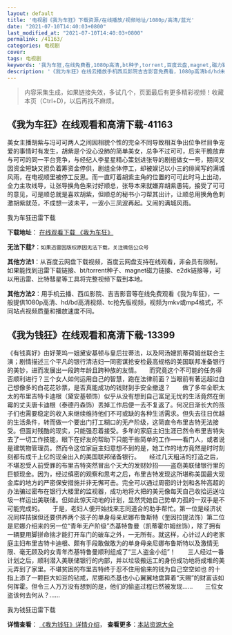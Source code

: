 ```yaml
---
layout: default
title: '电视剧《我为车狂》下载资源/在线播放/视频地址/1080p/高清/蓝光'
date: "2021-07-10T14:40:03+0800"
last_modified_at: "2021-07-10T14:40:03+0800"
permalink: /41163/
categories: 电视剧
cover:
tags: 电视剧
keywords: '我为车狂,在线免费看,1080p高清,bt种子,torrent,百度云盘,magnet,磁力链,迅雷下载资源'
description: '《我为车狂》在线云播放手机西瓜影院吉吉影音免费看，1080p高清bd/hd未删减完整版和tc抢先枪版，mkv/mp4格式，附带bt/torrent种子、magnet/磁力链、百度云盘、网盘资源迅雷下载链接'
---
```


>内容采集生成，如果链接失效，多试几个，页面最后有更多精彩视频！收藏本页（Ctrl+D)，以后再找不麻烦。


## 《我为车狂》在线观看和高清下载-41163

美女主播胡紫与冯可可两人之间因相貌个性的完全不同导致相互争出位争栏目争宠爱的事情时有发生，胡紫是个没心没肺的简单美女，总争不过可可，后来干脆放弃与可可的同一平台竞争，与经纪人李星星精心策划进张导的剧组做女一号，期间又因资金短缺又担负着筹资金停供，剧组全体停工，却被娱记以小三的绯闻写的满城风雨，在电视顺里被停工反思。而一直盯着胡紫主角的位置的可可此时马上出动，全力主攻线导，让张导换角色来讨好顺总，张导本来就嫌弃胡紫愚钝，接受了可可的意见，可是顺总就是喜欢胡紫，但顺总的秘书小刁帮其出计，让顺总用换角色刺激胡紫就范，不成想一波未平，一波小三凤波再起。又闹的满城风雨。


我为车狂迅雷下载

**下载地址**： [在线观看下载 《我为车狂》](https://www.993dy.com//vod-detail-id-11153.html) 


**无法下载?**：`如果迅雷因版权原因无法下载，关注微信公众号 `

**其他方法1**：从百度云网盘下载视频，百度云网盘支持在线观看，非会员有限制，如果能找到迅雷下载链接、bt/torrent种子、magnet磁力链接、e2dk链接等，可以用迅雷、比特彗星等工具将完整视频下载到本地。

**其他方法2**：用手机云播、西瓜影院、吉吉影音等在线免费观看《我为车狂》，一般提供1080p高清、hd/bd高清视频、tc抢先版视频，视频为mkv或mp4格式，不同站点视频质量和播放速度不同。


## 《我为钱狂》在线观看和高清下载-13399

《有钱真好》由好莱坞一姐黛安基顿与皇后拉蒂法，以及阿汤嫂凯蒂荷姆丝联合主演；剧情描述三个平凡的银行清洁妇一同密谋抢安检最高规格的美国联邦准备银行的美钞，进而发展出一段跨年龄且跨种族的友情。　　而究竟这个不可能的任务得否顺利进行？三个女人如何运用自己的智慧，跑在法律前面？当眼前有著远超过自己想像多的白花花钞票，是否真能成功的钱财到手安全撤退？　　做了多年全职太太的布里吉特卡迪根（黛安基顿饰）似乎从没有想到自己富足无忧的生活竟然在倒霉的丈夫唐卡迪根（泰德丹森饰）丢掉工作后便一去不复返了。何况日渐长大的孩子们也需要稳定的收入来继续维持他们不可或缺的各种生活需求。但失去往日优越的生活条件，转而做一个要出门打工糊口的无产阶级，这简直令布里吉特无法接受。但面对残酷的现实，只能强忍着接受。多年的家庭主妇生涯已然令布里吉特失去了一切工作技能，眼下在好友的帮助下只能干些简单的工作——看门人，或者说是建筑物管理员。然而令这位家庭主妇意想不到的是，她工作的地方竟然是时时刻刻都有成千上亿的现金出入的美国联邦储备银行。　　经过几天粗活的打造之后，不堪忍受人前受罪的布里吉特突然冒出个天大的发财妙招——盗窃美联储银行里的巨额现金。因为，经过缜密的观察和思考之后，布里吉特发现这所堪称美国最大现金库的地方的严密保安措施并非无懈可击。完全可以通过周密的计划和各种高超的办法骗过密布在银行大楼里的监视器，成功地将大把的美元像每天自己收拾运送垃圾一样运出美联储。但如此惊天动地的计划，显然凭她自己势单力孤的一双手是不可能完成的。　　于是，老妇人便开始找来志同道合的助手帮忙。第一位是经济状况同样拮据但还要供养两个孩子的单身母亲尼娜布鲁斯特（奎因拉提法饰）第二位是尼娜介绍来的另一位“青年无产阶级”杰基特鲁曼（凯蒂霍尔姆丝饰），除了拥有一辆要用脚拼命揣才能打开车门的破车之外，一无所有。就这样，心计过人的老家庭主妇布里吉特卡迪根、颇有手段敢做敢为的单身母亲尼娜布鲁斯特以及激情无限、毫无顾及的女青年杰基特鲁曼顺利组成了“三人盗金小组”！　　三人经过一番计划之后，顺利潜入美联储银行的内部，并以垃圾搬运工的身份成功地将成堆的美元弄到了家里。不堪贫困的布里吉特终于忍不住用偷来的钱为自己空空如也 的十指上添了一颗巨大如豆的钻戒，尼娜和杰基也小心翼翼地盘算着“天赐”的财富该如何挥霍。但令三人万万没有想到的是，他们的偷盗过程已然被发现……　　三位女盗该何去何从？……


我为钱狂迅雷下载

**详情查看**： [《我为钱狂》详情介绍](/movie/13399/)， **查看更多**：[本站资源大全](/movie/t/all/)

